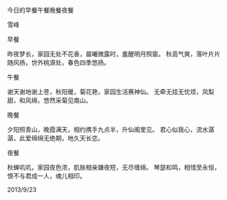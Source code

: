 今日的早餐午餐晚餐夜餐

雪峰


早餐

昨夜梦长，家园无处不花香，晨曦微露时，羞醒明月照窗。
秋高气爽，落叶片片随风扬，世外桃源处，春色四季悠扬。


午餐

谢天谢地谢上苍，秋阳暖，菊花艳，家园生活赛神仙。
无牵无挂无忧烦，凤梨甜，和风绵，悠然采菊见南山。


晚餐

夕阳照青山，晚霞满天，相约携手九点半，升仙阁里见。
君心似我心，流水潺潺，此爱绵绵无绝期，地久天长恋。


夜餐

秋蝉叽叽，家园夜色浓，肌肤相亲嫌夜短，无尽缠绵。
琴瑟和鸣，相惜至永恒，恨不与君成一人，魂儿相印。

2013/9/23 



